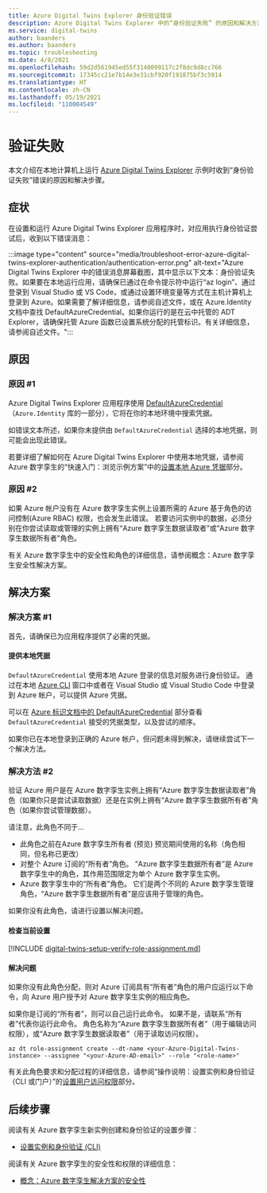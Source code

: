 ```yaml
---
title: Azure Digital Twins Explorer 身份验证错误
description: Azure Digital Twins Explorer 中的“身份验证失败” 的原因和解决方法。
ms.service: digital-twins
author: baanders
ms.author: baanders
ms.topic: troubleshooting
ms.date: 4/8/2021
ms.openlocfilehash: 59d2d561945ed55f3140099117c2f8dc9d8cc766
ms.sourcegitcommit: 17345cc21e7b14e3e31cbf920f191875bf3c5914
ms.translationtype: HT
ms.contentlocale: zh-CN
ms.lasthandoff: 05/19/2021
ms.locfileid: "110084549"
---
```

# <a name="authentication-failed"></a>验证失败

本文介绍在本地计算机上运行 [Azure Digital Twins Explorer](/samples/azure-samples/digital-twins-explorer/digital-twins-explorer/) 示例时收到“身份验证失败”错误的原因和解决步骤。 

## <a name="symptoms"></a>症状

在设置和运行 Azure Digital Twins Explorer 应用程序时，对应用执行身份验证尝试后，收到以下错误消息：

:::image type="content" source="media/troubleshoot-error-azure-digital-twins-explorer-authentication/authentication-error.png" alt-text="Azure Digital Twins Explorer 中的错误消息屏幕截图，其中显示以下文本：身份验证失败。如果要在本地运行应用，请确保已通过在命令提示符中运行“az login”、通过登录到 Visual Studio 或 VS Code，或通过设置环境变量等方式在主机计算机上登录到 Azure。如果需要了解详细信息，请参阅自述文件，或在 Azure.Identity 文档中查找 DefaultAzureCredential。如果你运行的是在云中托管的 ADT Explorer，请确保托管 Azure 函数已设置系统分配的托管标识。有关详细信息，请参阅自述文件。":::

## <a name="causes"></a>原因

### <a name="cause-1"></a>原因 #1

Azure Digital Twins Explorer 应用程序使用 [DefaultAzureCredential](/dotnet/api/azure.identity.defaultazurecredential?view=azure-dotnet&preserve-view=true)（`Azure.Identity` 库的一部分），它将在你的本地环境中搜索凭据。

如错误文本所述，如果你未提供由 `DefaultAzureCredential` 选择的本地凭据，则可能会出现此错误。

若要详细了解如何在 Azure Digital Twins Explorer 中使用本地凭据，请参阅 Azure 数字孪生的“快速入门：浏览示例方案”中的[设置本地 Azure 凭据](./quickstart-azure-digital-twins-explorer.md#set-up-local-azure-credentials)部分。

### <a name="cause-2"></a>原因 #2

如果 Azure 帐户没有在 Azure 数字孪生实例上设置所需的 Azure 基于角色的访问控制(Azure RBAC) 权限，也会发生此错误。 若要访问实例中的数据，必须分别在你尝试读取或管理的实例上拥有“Azure 数字孪生数据读取者”或“Azure 数字孪生数据所有者”角色。 

有关 Azure 数字孪生中的安全性和角色的详细信息，请参阅概念：Azure 数字孪生安全性解决方案。

## <a name="solutions"></a>解决方案

### <a name="solution-1"></a>解决方案 #1

首先，请确保已为应用程序提供了必需的凭据。

#### <a name="provide-local-credentials"></a>提供本地凭据

`DefaultAzureCredential` 使用本地 Azure 登录的信息对服务进行身份验证。 通过在本地 [Azure CLI](/cli/azure/install-azure-cli) 窗口中或者在 Visual Studio 或 Visual Studio Code 中登录到 Azure 帐户，可以提供 Azure 凭据。

可以在 [Azure 标识文档中的 DefaultAzureCredential](/dotnet/api/overview/azure/identity-readme#defaultazurecredential) 部分查看 `DefaultAzureCredential` 接受的凭据类型，以及尝试的顺序。

如果你已在本地登录到正确的 Azure 帐户，但问题未得到解决，请继续尝试下一个解决方法。

### <a name="solution-2"></a>解决方法 #2

验证 Azure 用户是在 Azure 数字孪生实例上拥有“Azure 数字孪生数据读取者”角色（如果你只是尝试读取数据）还是在实例上拥有“Azure 数字孪生数据所有者”角色（如果你尝试管理数据）。

请注意，此角色不同于...
* 此角色之前在Azure 数字孪生所有者 (预览) 预览期间使用的名称（角色相同，但名称已更改）
* 对整个 Azure 订阅的“所有者”角色。 “Azure 数字孪生数据所有者”是 Azure 数字孪生中的角色，其作用范围限定为单个 Azure 数字孪生实例。
* Azure 数字孪生中的“所有者”角色。 它们是两个不同的 Azure 数字孪生管理角色，“Azure 数字孪生数据所有者”是应该用于管理的角色。

 如果你没有此角色，请进行设置以解决问题。

#### <a name="check-current-setup"></a>检查当前设置

[!INCLUDE [digital-twins-setup-verify-role-assignment.md](../../includes/digital-twins-setup-verify-role-assignment.md)]

#### <a name="fix-issues"></a>解决问题 

如果你没有此角色分配，则对 Azure 订阅具有“所有者”角色的用户应运行以下命令，向 Azure 用户授予对 Azure 数字孪生实例的相应角色。 

如果你是订阅的“所有者”，则可以自己运行此命令。 如果不是，请联系“所有者”代表你运行此命令。 角色名称为“Azure 数字孪生数据所有者”（用于编辑访问权限），或“Azure 数字孪生数据读取者”（用于读取访问权限）。

```azurecli-interactive
az dt role-assignment create --dt-name <your-Azure-Digital-Twins-instance> --assignee "<your-Azure-AD-email>" --role "<role-name>"
```

有关此角色要求和分配过程的详细信息，请参阅“操作说明：设置实例和身份验证（CLI 或门户）”的[设置用户访问权限](how-to-set-up-instance-CLI.md#set-up-user-access-permissions)部分。

## <a name="next-steps"></a>后续步骤

阅读有关 Azure 数字孪生新实例创建和身份验证的设置步骤：
* [设置实例和身份验证 (CLI)](how-to-set-up-instance-cli.md)

阅读有关 Azure 数字孪生的安全性和权限的详细信息：
* [概念：Azure 数字孪生解决方案的安全性](concepts-security.md)
